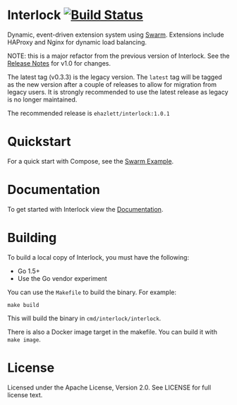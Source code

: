 # Interlock [![Build Status](https://travis-ci.org/ehazlett/interlock.svg?branch=master)](https://travis-ci.org/ehazlett/interlock)
Dynamic, event-driven extension system using [Swarm](https://github.com/docker/swarm).  Extensions include HAProxy and Nginx for dynamic load balancing.

NOTE: this is a major refactor from the previous version of Interlock.  See the
[Release Notes](https://github.com/ehazlett/interlock/releases/tag/v1.0.0) for v1.0 for changes.

The latest tag (v0.3.3) is the legacy version.  The `latest` tag will be
tagged as the new version after a couple of releases to allow for migration
from legacy users.  It is strongly recommended to use the latest release 
as legacy is no longer maintained.

The recommended release is `ehazlett/interlock:1.0.1`

# Quickstart
For a quick start with Compose, see the [Swarm Example](docs/examples/nginx-swarm-machine).

# Documentation
To get started with Interlock view the [Documentation](docs).

# Building
To build a local copy of Interlock, you must have the following:

- Go 1.5+
- Use the Go vendor experiment

You can use the `Makefile` to build the binary.  For example:

`make build`

This will build the binary in `cmd/interlock/interlock`.

There is also a Docker image target in the makefile.  You can build it with
`make image`.

# License
Licensed under the Apache License, Version 2.0. See LICENSE for full license text.

